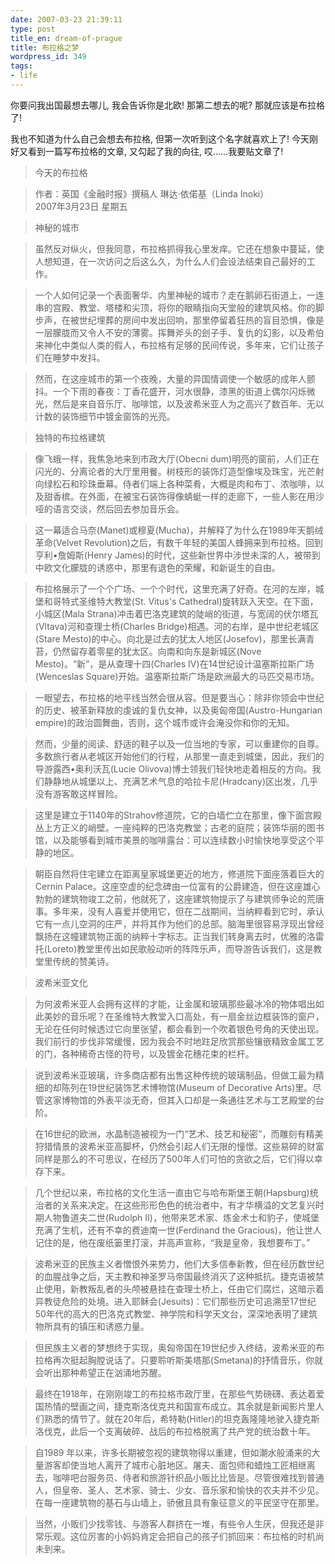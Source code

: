 ```yaml
---
date: 2007-03-23 21:39:11
type: post
title_en: dream-of-prague
title: 布拉格之梦
wordpress_id: 349
tags:
- life
---
```


你要问我出国最想去哪儿, 我会告诉你是北欧! 那第二想去的呢? 那就应该是布拉格了!

我也不知道为什么自己会想去布拉格, 但第一次听到这个名字就喜欢上了! 今天刚好又看到一篇写布拉格的文章, 又勾起了我的向往, 哎......我要贴文章了!

> 今天的布拉格
 
>作者：英国《金融时报》撰稿人 琳达·依偌基（Linda Inoki）  
2007年3月23日 星期五

>神秘的城市

> 虽然反对纵火，但我同意，布拉格抓得我心里发痒。它还在想象中蔓延，使人想知道，在一次访问之后这么久，为什么人们会设法结束自己最好的工作。

> 一个人如何记录一个表面奢华、内里神秘的城市？走在鹅卵石街道上，一连串的宫殿、教堂、塔楼和尖顶，将你的眼睛指向天堂般的建筑风格。你的脚步声，在被世纪埋葬的房间中发出回响，那里停留着狂热的盲目恐惧，像是一层朦胧而又令人不安的薄雾。挥舞斧头的刽子手、复仇的幻影，以及希伯来神化中类似人类的假人，布拉格有足够的民间传说，多年来，它们让孩子们在睡梦中发抖。

> 然而，在这座城市的第一个夜晚，大量的异国情调使一个敏感的成年人颤抖。一个下雨的春夜：丁香花盛开，河水很静，漆黑的街道上偶尔闪烁微光，然后是来自音乐厅、咖啡馆，以及波希米亚人为之高兴了数百年、无以计数的装饰细节中镀金窗饰的光亮。

> 独特的布拉格建筑

> 像飞蛾一样，我焦急地来到市政大厅(Obecni dum)明亮的窗前，人们正在闪光的、分离论者的大厅里用餐。树枝形的装饰灯造型像埃及珠宝，光芒射向绿松石和珍珠垂幕。侍者们端上各种菜肴，大概是肉和布丁、浓咖啡，以及甜香槟。在外面，在被宝石装饰得像蜻蜓一样的走廊下，一些人影在用沙哑的语言交谈，然后回去参加音乐会。

> 这一幕适合马奈(Manet)或穆夏(Mucha)，并解释了为什么在1989年天鹅绒革命(Velvet Revolution)之后，有数千年轻的美国人蜂拥来到布拉格。回到亨利•詹姆斯(Henry James)的时代，这些新世界中涉世未深的人，被带到中欧文化朦胧的诱惑中，那里有退色的荣耀，和新诞生的自由。

> 布拉格展示了一个个广场、一个个时代，这里充满了好奇。在河的左岸，城堡和哥特式圣维特大教堂(St. Vitus's Cathedral)旋转跃入天空。在下面，小城区(Mala Strana)冲击着巴洛克建筑的陡峭的街道，与宽阔的伏尔塔瓦(Vltava)河和查理士桥(Charles Bridge)相遇。河的右岸，是中世纪老城区(Stare Mesto)的中心。向北是过去的犹太人地区(Josefov)，那里长满青苔，仍然留存着零星的犹太区。向南和向东是新城区(Nove Mesto)。“新”，是从查理十四(Charles IV)在14世纪设计温塞斯拉斯广场(Wenceslas Square)开始。温塞斯拉斯广场是欧洲最大的马匹交易市场。

> 一眼望去，布拉格的地平线当然会很从容。但是要当心：除非你领会中世纪的历史、被革新释放的虔诚的复仇女神，以及奥匈帝国(Austro-Hungarian empire)的政治圆舞曲，否则，这个城市或许会淹没你和你的无知。

> 然而，少量的阅读、舒适的鞋子以及一位当地的专家，可以重建你的自尊。多数旅行者从老城区开始他们的行程，从那里一直走到城堡，因此，我们的导游露西•奥利沃瓦(Lucie Olivova)博士领我们轻快地走着相反的方向。我们静静地从城堡以上、充满艺术气息的哈拉卡尼(Hradcany)区出发，几乎没有游客敢这样冒险。

> 这里是建立于1140年的Strahov修道院，它的白墙伫立在那里，像下面宫殿丛上方正义的峭壁。一座纯粹的巴洛克教堂；古老的庭院；装饰华丽的图书馆，以及能够看到城市美景的咖啡露台：可以连续数小时愉快地享受这个平静的地区。

> 朝臣自然将住宅建立在距离皇家城堡更近的地方，修道院下面座落着巨大的Cernin Palace。这座空虚的纪念碑由一位富有的公爵建造，但在这座雄心勃勃的建筑物竣工之前，他就死了，这座建筑物提示了与建筑师争论的荒唐事。多年来，没有人喜爱并使用它，但在二战期间，当纳粹看到它时，承认它有一点儿空洞的庄严，并将其作为他们的总部。脑海里很容易浮现出曾经飘扬在这幢建筑物正面的纳粹十字标志。正当我们转身离去时，优雅的洛雷托(Loreto)教堂里传出如民歌般动听的阵阵乐声，而导游告诉我们，这是教堂里传统的赞美诗。

> 波希米亚文化

> 为何波希米亚人会拥有这样的才能，让金属和玻璃那些最冰冷的物体唱出如此美妙的音乐呢？在圣维特大教堂入口高处，有一扇金丝边框装饰的窗户，无论在任何时候透过它向里张望，都会看到一个吹着银色号角的天使出现。我们前行的步伐非常缓慢，因为我会不时地跓足欣赏那些镶嵌精致金属工艺的门，各种稀奇古怪的符号，以及镀金花穗花束的栏杆。

> 说到波希米亚玻璃，许多商店都有出售这种传统的玻璃制品，但做工最为精细的却陈列在19世纪装饰艺术博物馆(Museum of Decorative Arts)里。尽管这家博物馆的外表平淡无奇，但其入口却是一条通往艺术与工艺殿堂的台阶。

> 在16世纪的欧洲，水晶制造被视为一门“艺术、技艺和秘密”，而雕刻有精美狩猎情景的波希米亚高脚杯，仍然会引起人们无限的憧憬。这些易碎的财富同样是那么的不可思议，在经历了500年人们可怕的贪欲之后，它们得以幸存下来。

> 几个世纪以来，布拉格的文化生活一直由它与哈布斯堡王朝(Hapsburg)统治者的关系来决定。在这些形形色色的统治者中，有才华横溢的文艺复兴时期人物鲁道夫二世(Rudolph II)，他带来艺术家、炼金术士和豹子，使城堡充满了生机，还有不幸的费迪南一世(Ferdinand the Gracious)，他让世人记住的是，他在废纸篓里打滚，并高声宣称，“我是皇帝，我想要布丁。”

> 波希米亚的民族主义者憎恨外来势力，他们大多信奉新教，但在经历数世纪的血腥战争之后，天主教和神圣罗马帝国最终消灭了这种抵抗。捷克语被禁止使用，新教叛乱者的头颅被悬挂在查理士桥上，任由它们腐烂，这暗示着异教徒危险的处境。进入耶稣会(Jesuits)：它们那些历史可追溯至17世纪50年代的高大的巴洛克式教堂、神学院和科学天文台，深深地表明了建筑物所具有的镇压和诱惑力量。

> 但民族主义者的梦想终于实现，奥匈帝国在19世纪步入终结，波希米亚的布拉格再次挺起胸膛说话了。只要聆听斯美塔那(Smetana)的抒情音乐，你就会听出那种希望正在汹涌地苏醒。

> 最终在1918年，在刚刚竣工的布拉格市政厅里，在那些气势磅礴、表达着爱国热情的壁画之间，捷克斯洛伐克共和国宣布成立。其余就是新闻影片里人们熟悉的情节了。就在20年后，希特勒(Hitler)的坦克轰隆隆地驶入捷克斯洛伐克，此后一个支离破碎、战后的布拉格脱离了共产党的统治数十年。

> 自1989 年以来，许多长期被忽视的建筑物得以重建，但如潮水般涌来的大量游客却使当地人离开了城市心脏地区。屠夫、面包师和蜡烛工匠相继离去，咖啡吧台服务员、侍者和旅游针织品小贩比比皆是。尽管很难找到普通人，但皇帝、圣人、艺术家、骑士、少女、音乐家和愉快的农夫并不少见。在每一座建筑物的基石与山墙上，骄傲且具有象征意义的平民坚守在那里。

> 当然，小贩们少找零钱、与游客人群挤在一堆，有些令人生厌，但我还是非常乐观。这位厉害的小妈妈肯定会把自己的孩子们抓回来：布拉格的时机尚未到来。
